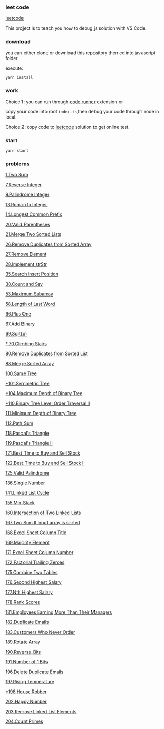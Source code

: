 ### leet code

[leetcode](https://leetcode.com/problems)

This project is to teach you how to debug js solution with VS Code.

### download

you can either clone or download this repository then cd into javascript folder.

execute:

```
yarn install
```

### work

Choice 1: you can run through [code runner](https://marketplace.visualstudio.com/items?itemName=formulahendry.code-runner) extension or

copy your code into root `index.ts`,then debug your code through node in local.

Choice 2: copy code to [leetcode](https://leetcode.com/problems) solution to get online test.

### start

```
yarn start
```

### problems

[1.Two Sum](https://github.com/Damon-Salvatore/leetcode/tree/master/problems/1)

[7.Reverse Integer](https://github.com/Damon-Salvatore/leetcode/tree/master/problems/7/reverseInteger.js)

[9.Palindrome Integer](https://github.com/Damon-Salvatore/leetcode/tree/master/problems/9/Reverse_Integer.js)

[13.Roman to Integer](https://github.com/Damon-Salvatore/leetcode/tree/master/problems/13/roman_to_interger.js)

[14.Longest Common Prefix](https://github.com/Damon-Salvatore/leetcode/tree/master/problems/14/longest_common_prefix.js)

[20.Valid Parentheses](https://github.com/Damon-Salvatore/leetcode/tree/master/problems/20//valid_parenthese.js)

[21.Merge Two Sorted Lists](https://github.com/Damon-Salvatore/leetcode/tree/master/problems/21/Merge_Two_Sorted_List.js)

[26.Remove Duplicates from Sorted Array](https://github.com/Damon-Salvatore/leetcode/tree/master/problems/26/Remove_Duplicates_from_Sorted_Array.js)

[27.Remove Element](https://github.com/Damon-Salvatore/leetcode/tree/master/problems/27)

[28.Implement strStr](https://github.com/Damon-Salvatore/leetcode/blob/js/problems/28/Implement_strStr.js)

[35.Search Insert Position](https://github.com/Damon-Salvatore/leetcode/blob/js/problems/35/Search_Insert_Position.js)

[38.Count and Say](https://github.com/Damon-Salvatore/leetcode/blob/js/problems/38/Count_and_Say.js)

[53.Maximum Subarray](https://github.com/Damon-Salvatore/leetcode/blob/js/problems/53/Maximum_Subarray.js)

[58.Length of Last Word](https://github.com/Damon-Salvatore/leetcode/blob/js/problems/58/Length_of_Last_Word.js)

[66.Plus One](https://github.com/Damon-Salvatore/leetcode/blob/js/problems/66/Plus_One.js)

[67.Add Binary](https://github.com/Damon-Salvatore/leetcode/blob/js/problems/67/Add_Binary.js)

[69.Sqrt(x)](<https://github.com/Damon-Salvatore/leetcode/blob/js/problems/69/Sqrt(x).js>)

[\* 70.Climbing Stairs](https://github.com/Damon-Salvatore/leetcode/blob/js/problems/70/Climbing_Stairs.js)

[80.Remove Duplicates from Sorted List](https://github.com/Damon-Salvatore/leetcode/blob/js/problems/80/Remove_Duplicates_from_Sorted_List.js)

[88.Merge Sorted Array](https://github.com/Damon-Salvatore/leetcode/blob/js/problems/88/Merge_Sorted_Array.js)

[100.Same Tree](https://github.com/Damon-Salvatore/leetcode/blob/js/problems/100/Same_Tree.js)

[\*101.Symmetric Tree](https://github.com/Damon-Salvatore/leetcode/blob/js/problems/101/Symmetric_Tree.js)

[\*104.Maximum Depth of Binary Tree](https://github.com/Damon-Salvatore/leetcode/blob/js/problems/104/Maximum_Depth_of_Binary_Tree.js)

[\*110.Binary Tree Level Order Traversal II](https://github.com/Damon-Salvatore/leetcode/blob/js/problems/110/Binary_Tree_Level_Order_Traversal_II.js)

[111.Minimum Depth of Binary Tree](https://github.com/Damon-Salvatore/leetcode/blob/js/problems/111/Minimum_Depth_of_Binary_Tree.js)

[112.Path Sum](https://github.com/Damon-Salvatore/leetcode/blob/js/problems/112/Path_Sum.js)

[118.Pascal's Triangle](https://github.com/Damon-Salvatore/leetcode/blob/js/problems/118/Pascal's_Triangle.js)

[119.Pascal's Triangle II](https://github.com/Damon-Salvatore/leetcode/blob/js/problems/119/Pascal's_Triangle_II.js)

[121.Best Time to Buy and Sell Stock](https://github.com/Damon-Salvatore/leetcode/tree/js/problems/121)

[122.Best Time to Buy and Sell Stock II](https://github.com/Damon-Salvatore/leetcode/blob/js/problems/122/Best_Time_to_Buy_and_Sell_Stock_II.js)

[125.Valid Palindrome](https://github.com/Damon-Salvatore/leetcode/blob/js/problems/125/Valid_Palindrome.js)

[136.Single Number](https://github.com/Damon-Salvatore/leetcode/tree/js/problems/136)

[141.Linked List Cycle](https://github.com/Damon-Salvatore/leetcode/tree/js/problems/141)

[155.Min Stack](https://github.com/Damon-Salvatore/leetcode/blob/js/problems/155/Min_Stack.js)

[160.Intersection of Two Linked Lists](https://github.com/Damon-Salvatore/leetcode/tree/js/problems/160/readme.md)

[167.Two Sum II Input array is sorted](https://github.com/Damon-Salvatore/leetcode/tree/js/problems/167/readme.md)

[168.Excel Sheet Column Title](https://github.com/Damon-Salvatore/leetcode/blob/js/problems/168/Excel_Sheet_Column_Title.js)

[169.Majority Element](https://github.com/Damon-Salvatore/leetcode/tree/js/problems/169/readme.md)

[171.Excel Sheet Column Number](https://github.com/Damon-Salvatore/leetcode/blob/js/problems/171/Excel_Sheet_Column_Number.js)

[172.Factorial Trailing Zeroes](https://github.com/Damon-Salvatore/leetcode/blob/js/problems/172/Factorial_Trailing_Zeroes.js)

[175.Combine Two Tables](https://github.com/Damon-Salvatore/leetcode/blob/js/problems/175/Combine_Two_Tables.sql)

[176.Second Highest Salary](https://github.com/Damon-Salvatore/leetcode/blob/js/problems/176/Second_Highest_Salary.sql)

[177.Nth Highest Salary](https://github.com/Damon-Salvatore/leetcode/blob/js/problems/177/Nth_Highest_Salary.sql)

[178.Rank Scores](https://github.com/Damon-Salvatore/leetcode/blob/js/problems/178/Rank_Scores.sql)

[181.Employees Earning More Than Their Managers](https://github.com/Damon-Salvatore/leetcode/tree/js/problems/181)

[182.Duplicate Emails](https://github.com/Damon-Salvatore/leetcode/tree/js/problems/182)

[183.Customers Who Never Order](https://github.com/Damon-Salvatore/leetcode/blob/js/problems/183/Customers_Who_Never_Order.sql)

[189.Rotate Array](https://github.com/Damon-Salvatore/leetcode/tree/js/problems/189/readme.md)

[190.Reverse_Bits](https://github.com/Damon-Salvatore/leetcode/blob/js/problems/190/Reverse_Bits.js)

[191.Number of 1 Bits](https://github.com/Damon-Salvatore/leetcode/blob/js/problems/191/Number_of_1_Bits.js)

[196.Delete Duplicate Emails](https://github.com/Damon-Salvatore/leetcode/blob/js/problems/196/Delete_Duplicate_Emails.sql)

[197.Rising Temperature](https://github.com/Damon-Salvatore/leetcode/blob/js/problems/197/Rising_Temperature.js)

[\*198.House Robber](https://github.com/Damon-Salvatore/leetcode/blob/js/problems/198/House_Robber.js)

[202.Happy Number](https://github.com/Damon-Salvatore/leetcode/blob/js/problems/202/Happy_Number.js)

[203.Remove Linked List Elements](https://github.com/Damon-Salvatore/leetcode/tree/js/problems/203)

[204.Count Primes](https://github.com/Damon-Salvatore/leetcode/tree/js/problems/204)
